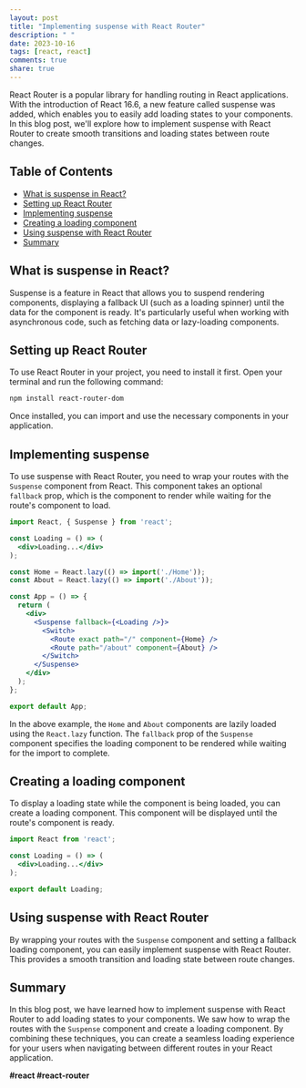 ```yaml
---
layout: post
title: "Implementing suspense with React Router"
description: " "
date: 2023-10-16
tags: [react, react]
comments: true
share: true
---
```


React Router is a popular library for handling routing in React applications. With the introduction of React 16.6, a new feature called suspense was added, which enables you to easily add loading states to your components. In this blog post, we'll explore how to implement suspense with React Router to create smooth transitions and loading states between route changes.

## Table of Contents
- [What is suspense in React?](#what-is-suspense-in-react)
- [Setting up React Router](#setting-up-react-router)
- [Implementing suspense](#implementing-suspense)
- [Creating a loading component](#creating-a-loading-component)
- [Using suspense with React Router](#using-suspense-with-react-router)
- [Summary](#summary)

## What is suspense in React?

Suspense is a feature in React that allows you to suspend rendering components, displaying a fallback UI (such as a loading spinner) until the data for the component is ready. It's particularly useful when working with asynchronous code, such as fetching data or lazy-loading components.

## Setting up React Router

To use React Router in your project, you need to install it first. Open your terminal and run the following command:

```bash
npm install react-router-dom
```

Once installed, you can import and use the necessary components in your application.

## Implementing suspense

To use suspense with React Router, you need to wrap your routes with the `Suspense` component from React. This component takes an optional `fallback` prop, which is the component to render while waiting for the route's component to load.

```jsx
import React, { Suspense } from 'react';

const Loading = () => (
  <div>Loading...</div>
);

const Home = React.lazy(() => import('./Home'));
const About = React.lazy(() => import('./About'));

const App = () => {
  return (
    <div>
      <Suspense fallback={<Loading />}>
        <Switch>
          <Route exact path="/" component={Home} />
          <Route path="/about" component={About} />
        </Switch>
      </Suspense>
    </div>
  );
};

export default App;
```

In the above example, the `Home` and `About` components are lazily loaded using the `React.lazy` function. The `fallback` prop of the `Suspense` component specifies the loading component to be rendered while waiting for the import to complete.

## Creating a loading component

To display a loading state while the component is being loaded, you can create a loading component. This component will be displayed until the route's component is ready.

```jsx
import React from 'react';

const Loading = () => (
  <div>Loading...</div>
);

export default Loading;
```

## Using suspense with React Router

By wrapping your routes with the `Suspense` component and setting a fallback loading component, you can easily implement suspense with React Router. This provides a smooth transition and loading state between route changes.

## Summary

In this blog post, we have learned how to implement suspense with React Router to add loading states to your components. We saw how to wrap the routes with the `Suspense` component and create a loading component. By combining these techniques, you can create a seamless loading experience for your users when navigating between different routes in your React application.

**#react #react-router**